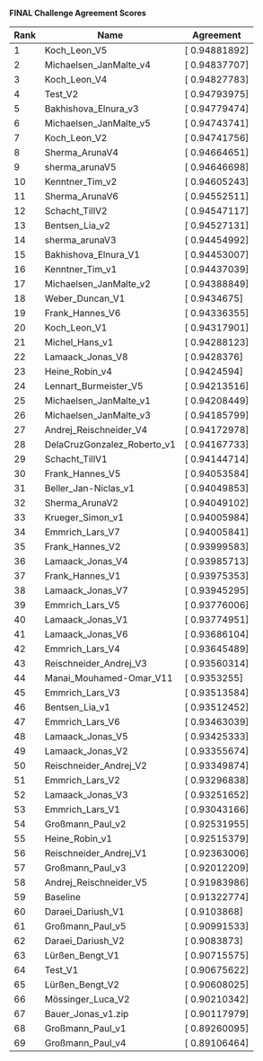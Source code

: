 **FINAL Challenge Agreement Scores**



|Rank|Name|Agreement|
|----|-----|---|
|1|Koch_Leon_V5|[ 0.94881892]|
|2|Michaelsen_JanMalte_v4|[ 0.94837707]|
|3|Koch_Leon_V4|[ 0.94827783]|
|4|Test_V2|[ 0.94793975]|
|5|Bakhishova_Elnura_v3|[ 0.94779474]|
|6|Michaelsen_JanMalte_v5|[ 0.94743741]|
|7|Koch_Leon_V2|[ 0.94741756]|
|8|Sherma_ArunaV4|[ 0.94664651]|
|9|sherma_arunaV5|[ 0.94646698]|
|10|Kenntner_Tim_v2|[ 0.94605243]|
|11|Sherma_ArunaV6|[ 0.94552511]|
|12|Schacht_TillV2|[ 0.94547117]|
|13|Bentsen_Lia_v2|[ 0.94527131]|
|14|sherma_arunaV3|[ 0.94454992]|
|15|Bakhishova_Elnura_V1|[ 0.94453007]|
|16|Kenntner_Tim_v1|[ 0.94437039]|
|17|Michaelsen_JanMalte_v2|[ 0.94388849]|
|18|Weber_Duncan_V1|[ 0.9434675]|
|19|Frank_Hannes_V6|[ 0.94336355]|
|20|Koch_Leon_V1|[ 0.94317901]|
|21|Michel_Hans_v1|[ 0.94288123]|
|22|Lamaack_Jonas_V8|[ 0.9428376]|
|23|Heine_Robin_v4|[ 0.9424594]|
|24|Lennart_Burmeister_V5|[ 0.94213516]|
|25|Michaelsen_JanMalte_v1|[ 0.94208449]|
|26|Michaelsen_JanMalte_v3|[ 0.94185799]|
|27|Andrej_Reischneider_V4|[ 0.94172978]|
|28|DelaCruzGonzalez_Roberto_v1|[ 0.94167733]|
|29|Schacht_TillV1|[ 0.94144714]|
|30|Frank_Hannes_V5|[ 0.94053584]|
|31|Beller_Jan-Niclas_v1|[ 0.94049853]|
|32|Sherma_ArunaV2|[ 0.94049102]|
|33|Krueger_Simon_v1|[ 0.94005984]|
|34|Emmrich_Lars_V7|[ 0.94005841]|
|35|Frank_Hannes_V2|[ 0.93999583]|
|36|Lamaack_Jonas_V4|[ 0.93985713]|
|37|Frank_Hannes_V1|[ 0.93975353]|
|38|Lamaack_Jonas_V7|[ 0.93945295]|
|39|Emmrich_Lars_V5|[ 0.93776006]|
|40|Lamaack_Jonas_V1|[ 0.93774951]|
|41|Lamaack_Jonas_V6|[ 0.93686104]|
|42|Emmrich_Lars_V4|[ 0.93645489]|
|43|Reischneider_Andrej_V3|[ 0.93560314]|
|44|Manai_Mouhamed-Omar_V11|[ 0.9353255]|
|45|Emmrich_Lars_V3|[ 0.93513584]|
|46|Bentsen_Lia_v1|[ 0.93512452]|
|47|Emmrich_Lars_V6|[ 0.93463039]|
|48|Lamaack_Jonas_V5|[ 0.93425333]|
|49|Lamaack_Jonas_V2|[ 0.93355674]|
|50|Reischneider_Andrej_V2|[ 0.93349874]|
|51|Emmrich_Lars_V2|[ 0.93296838]|
|52|Lamaack_Jonas_V3|[ 0.93251652]|
|53|Emmrich_Lars_V1|[ 0.93043166]|
|54|Großmann_Paul_v2|[ 0.92531955]|
|55|Heine_Robin_v1|[ 0.92515379]|
|56|Reischneider_Andrej_V1|[ 0.92363006]|
|57|Großmann_Paul_v3|[ 0.92012209]|
|58|Andrej_Reischneider_V5|[ 0.91983986]|
|59|Baseline|[ 0.91322774]|
|60|Daraei_Dariush_V1|[ 0.9103868]|
|61|Großmann_Paul_v5|[ 0.90991533]|
|62|Daraei_Dariush_V2|[ 0.9083873]|
|63|Lürßen_Bengt_V1|[ 0.90715575]|
|64|Test_V1|[ 0.90675622]|
|65|Lürßen_Bengt_V2|[ 0.90608025]|
|66|Mössinger_Luca_V2|[ 0.90210342]|
|67|Bauer_Jonas_v1.zip|[ 0.90117979]|
|68|Großmann_Paul_v1|[ 0.89260095]|
|69|Großmann_Paul_v4|[ 0.89106464]|
